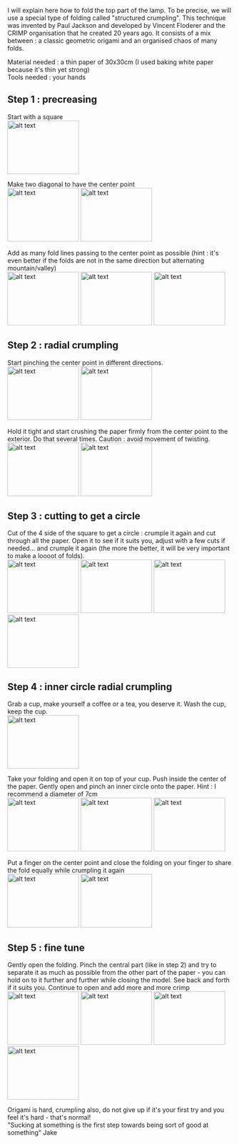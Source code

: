 I will explain here how to fold the top part of the lamp. To be precise, we will use a special type of folding called "structured crumpling". This technique was invented by Paul Jackson and developed by Vincent Floderer and the CRIMP organisation that he created 20 years ago. It consists of a mix between : a classic geometric origami and an organised chaos of many folds.

Material needed : a thin paper of 30x30cm (I used baking white paper because it's thin yet strong)                  
Tools needed : your hands

## Step 1 : precreasing
Start with a square       
<img src= "https://user-images.githubusercontent.com/25649502/137322790-6d7b5599-6c79-4fb4-b6a6-db1d9c00b5a9.JPG" alt="alt text" width="160" height="120"> 

Make two diagonal to have the center point        
<img src= "https://user-images.githubusercontent.com/25649502/137322791-515bd17a-2492-4bc6-aeaa-7e770b65d2e3.JPG" alt="alt text" width="160" height="120"> <img src= "https://user-images.githubusercontent.com/25649502/137322794-11832512-4d64-4049-bb60-fbf84a723746.JPG" alt="alt text" width="160" height="120"> 

Add as many fold lines passing to the center point as possible (hint : it's even better if the folds are not in the same direction but alternating mountain/valley)        
<img src= "https://user-images.githubusercontent.com/25649502/137322795-29e8a3ab-e2a1-4673-ae24-9ca64e1a4121.JPG" alt="alt text" width="160" height="120"> <img src= "https://user-images.githubusercontent.com/25649502/137322796-8d348fff-2453-48f7-bce1-bb57f42e5dd0.JPG" alt="alt text" width="160" height="120"> <img src= "https://user-images.githubusercontent.com/25649502/137322787-904cf214-f50f-40cb-9975-b638f36e5151.JPG" alt="alt text" width="160" height="120">

## Step 2 : radial crumpling      
Start pinching the center point in different directions.           
<img src= "https://user-images.githubusercontent.com/25649502/137324346-262854ea-98e0-4c02-8c62-b4827893e4b4.JPG" alt="alt text" width="160" height="120"> <img src= "https://user-images.githubusercontent.com/25649502/137324502-ebc8d1e6-0017-446d-967d-7d06953e224a.JPG" alt="alt text" width="160" height="120">

Hold it tight and start crushing the paper firmly from the center point to the exterior. Do that several times. Caution : avoid movement of twisting.        
<img src= "https://user-images.githubusercontent.com/25649502/137324536-2b5fe4fd-513c-4edb-93a4-f0d3fb4480a6.JPG" alt="alt text" width="160" height="120"> <img src= "https://user-images.githubusercontent.com/25649502/137324578-2f6d1f0f-6d64-408c-b0f2-0cdd93966a51.JPG" alt="alt text" width="160" height="120">

## Step 3 : cutting to get a circle
Cut of the 4 side of the square to get a circle : crumple it again and cut through all the paper. Open it to see if it suits you, adjust with a few cuts if needed... and crumple it again (the more the better, it will be very important to make a loooot of folds).                       
<img src= "https://user-images.githubusercontent.com/25649502/137325695-2fcd9f70-b13d-42ef-be50-a4f4272301fb.JPG" alt="alt text" width="160" height="120"> <img src= "https://user-images.githubusercontent.com/25649502/137325737-d7da9991-a7d7-498f-9c00-54c9be587ea1.JPG" alt="alt text" width="160" height="120"> <img src= "https://user-images.githubusercontent.com/25649502/137325863-3d35749c-dbd6-4cb3-896b-c6d19e3e7dd5.JPG" alt="alt text" width="160" height="120"> <img src= "https://user-images.githubusercontent.com/25649502/137325951-7dca1bd2-6c2a-463d-89de-0519112d9ed6.JPG" alt="alt text" width="160" height="120">

## Step 4 : inner circle radial crumpling         
Grab a cup, make yourself a coffee or a tea, you deserve it. Wash the cup, keep the cup.                  
<img src= "https://user-images.githubusercontent.com/25649502/137326673-8a479c86-5fa6-48b5-ad5d-379803192b06.JPG" alt="alt text" width="160" height="120">

Take your folding and open it on top of your cup. Push inside the center of the paper. Gently open and pinch an inner circle onto the paper. Hint : I recommend a diameter of 7cm          
<img src= "https://user-images.githubusercontent.com/25649502/137326733-2dd13738-0d53-4a45-a020-34fa7e5170c6.JPG" alt="alt text" width="160" height="120"> <img src= "https://user-images.githubusercontent.com/25649502/137326772-d7ccdf01-8c6a-4ec9-b470-38fa660a9e9f.JPG" alt="alt text" width="160" height="120"> <img src= "https://user-images.githubusercontent.com/25649502/137326873-886eceaf-9942-4f8b-877a-532f6b002938.JPG" alt="alt text" width="160" height="120">

Put a finger on the center point and close the folding on your finger to share the fold equally while crumpling it again        
<img src= "https://user-images.githubusercontent.com/25649502/137326930-cc1606d2-e4fa-4ee7-b831-f319d45b8c23.JPG" alt="alt text" width="160" height="120">
<img src= "https://user-images.githubusercontent.com/25649502/137326969-a2b59b46-ef53-4ed1-ac6a-bcf636ed22dc.JPG" alt="alt text" width="160" height="120">


##  Step 5 : fine tune    
Gently open the folding. Pinch the central part (like in step 2) and try to separate it as much as possible from the other part of the paper - you can hold on to it further and further while closing the model. See back and forth if it suits you. Continue to open and add more and more crimp        
<img src= "https://user-images.githubusercontent.com/25649502/137328732-3f502372-5d29-40d7-b035-a4982b3f8102.JPG" alt="alt text" width="160" height="120">
<img src= "https://user-images.githubusercontent.com/25649502/137328801-56b36248-3274-412b-a2d9-332a67e68aaa.JPG" alt="alt text" width="160" height="120">
<img src= "https://user-images.githubusercontent.com/25649502/137328842-7a64b0ae-5fd2-4fc4-a286-11f6fe4c4ac5.JPG" alt="alt text" width="160" height="120">
<img src= "https://user-images.githubusercontent.com/25649502/137328942-1f338787-f9a4-4a9d-be75-ad8a5ee892b4.JPG" alt="alt text" width="160" height="120">

Origami is hard, crumpling also, do not give up if it's your first try and you feel it's hard - that's normal!           
"Sucking at something is the first step towards being sort of good at something" Jake
